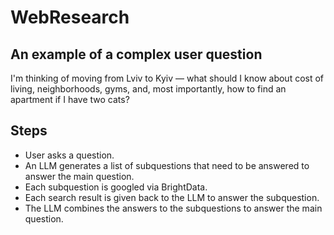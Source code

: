 # WebResearch

## An example of a complex user question

I'm thinking of moving from Lviv to Kyiv — what should I know about cost of living, neighborhoods, gyms, and, most importantly, how to find an apartment if I have two cats?

## Steps

- User asks a question.
- An LLM generates a list of subquestions that need to be answered to answer the main question.
- Each subquestion is googled via BrightData.
- Each search result is given back to the LLM to answer the subquestion.
- The LLM combines the answers to the subquestions to answer the main question.

